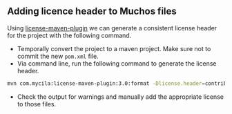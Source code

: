 ## Adding licence header to Muchos files

Using [license-maven-plugin][license-plugin] we can generate a consistent license
header for the project with the following command.

* Temporally convert the project to a maven project. Make sure not to commit the new `pom.xml` file.
* Via command line, run the following command to generate the license header.

```sh
mvn com.mycila:license-maven-plugin:3.0:format -Dlicense.header=contrib/license-header.txt
```

* Check the output for warnings and manually add the appropriate license to those files.

[license-plugin]: https://code.mycila.com/license-maven-plugin/
